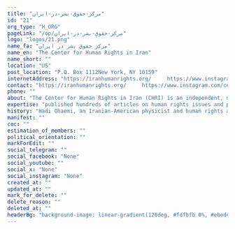 ```yaml
---
title: "مرکز-حقوق-بشر-در-ایران"
id: "21"
org_type: "H_ORG"
pageLink: "/op/مرکز-حقوق-بشر-در-ایران"
logo: "logos/21.png"
name_fa: "مرکز حقوق بشر در ایران"
name_en: "The Center for Human Rights in Iran"
name_short: ""
location: "US"
post_location: "P.O. Box 1112New York, NY 10159"
internetAddress: "https://iranhumanrights.org/     https://www.instagram.com/centerforhumanrights/"
contact: "https://iranhumanrights.org/     https://www.instagram.com/centerforhumanrights/"
phone: ""
about: "The Center for Human Rights in Iran (CHRI) is an independent, non-partisan, and non-profit organization dedicated to promoting and protecting human rights in Iran."
expertise: "published hundreds of articles on human rights issues and press releases on urgent developments, all in both English and Persian, directly distributed to over 4,000 government, UN, NGO and media leaders worldwide."
history: "Hadi Ghaemi, an Iranian-American physicist and human rights advocate, founded CHRI in 2008 along with other activists."
manifest: ""
coc: ""
estimation_of_members: ""
political_orientation: ""
markForEdit: ""
social_telegram: ""
social_facebook: "None"
social_youtube: ""
social_x: "None"
social_instagram: "None"
created_at: ""
updated_at: ""
mark_for_delete: ""
delete_reason: ""
deleted_at: ""
headerBg: "background-image: linear-gradient(120deg, #fdfbfb 0%, #ebedee 100%);"
---
```

